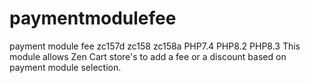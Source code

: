 # paymentmodulefee
payment module fee zc157d zc158 zc158a PHP7.4 PHP8.2 PHP8.3
This module allows Zen Cart store's to add a fee or a discount based on payment module selection.
